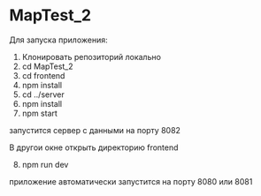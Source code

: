 # MapTest_2

Для запуска приложения:
1. Клонировать репозиторий локально
2. cd MapTest_2
3. cd frontend
4. npm install
5. cd ../server
6. npm install
7. npm start

запустится сервер с данными на порту 8082

В другои окне открыть директорию frontend

8. npm run dev

приложение автоматически запустится на порту 8080 или 8081
